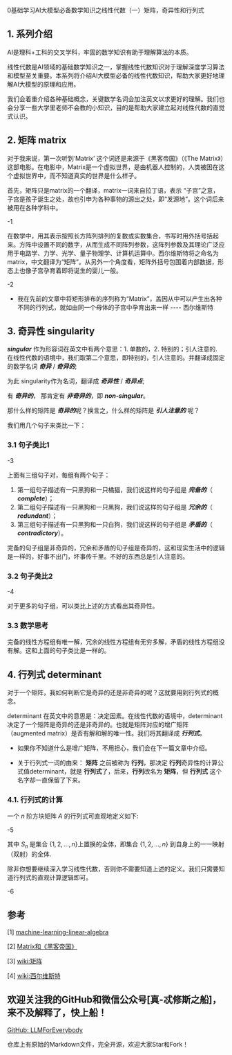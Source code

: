 0基础学习AI大模型必备数学知识之线性代数（一）矩阵，奇异性和行列式

## 1. 系列介绍

AI是理科+工科的交叉学科，牢固的数学知识有助于理解算法的本质。

线性代数是AI领域的基础数学知识之一，掌握线性代数知识对于理解深度学习算法和模型至关重要。本系列将介绍AI大模型必备的线性代数知识，帮助大家更好地理解AI大模型的原理和应用。

我们会着重介绍各种基础概念，关键数学名词会加注英文以求更好的理解。我们也会分享一些大学里老师不会教的小知识，目的是帮助大家建立起对线性代数的直觉式认识。

## 2. 矩阵 matrix

对于我来说，第一次听到‘Matrix’ 这个词还是来源于《黑客帝国》（《The Matrix》）这部电影。在电影中，Matrix是一个虚拟世界，是由机器人控制的，人类被困在这个虚拟世界中，而不知道真实的世界是什么样子。

首先，矩阵只是matrix的一个翻译，matrix一词来自拉丁语，表示 “子宫”之意，子宫是孩子诞生之处，故也引申为各种事物的源出之处，即“发源地”。这个词后来被用在各种学科中。

-1

在数学中，用其表示按照长方阵列排列的复数或实数集合，书写时用外括号括起来。方阵中设置不同的数字，从而生成不同阵列参数，这阵列参数及其理论广泛应用于电路学、力学、光学、量子物理学、计算机运算中。西尔维斯特将之命名为matrix，中文翻译为“矩阵”。从另外一个角度看，矩阵外括号包围着内部数据，形态上也像子宫孕育着即将诞生的婴儿一般。

-2

- 我在先前的文章中将矩形排布的序列称为“Matrix”，盖因从中可以产生出各种不同的行列式，就如由同一个母体的子宫中孕育出来一样 ---- 西尔维斯特


## 3. 奇异性 singularity

***singular*** 作为形容词在英文中有两个意思：1. 单数的，2. 特别的；引人注意的. 在线性代数的语境中，我们取第二个意思，即特别的，引人注意的。并翻译成固定的数学名词 ***奇异*** / ***奇异的***;

为此 singularity作为名词，翻译成 ***奇异性*** / ***奇异点***;

有 ***奇异的***， 那肯定有 ***非奇异的***，即 ***non-singular***。

那什么样的矩阵是 ***奇异的***呢？换言之，什么样的矩阵是 ***引人注意的*** 呢？

我们用几个句子来类比一下：

### 3.1 句子类比1

-3

上面有三组句子对，每组有两个句子：

1. 第一组句子描述有一只黑狗和一只橘猫，我们说这样的句子组是 ***完备的***（ ***complete***）；
2. 第二组句子描述有一只黑狗和一只黑狗，我们说这样的句子组是 ***冗余的***（ ***redundant***）；
3. 第三组句子描述有一只黑狗和一只白狗，我们说这样的句子组是 ***矛盾的***（ ***contradictory***）。

完备的句子组是非奇异的，冗余和矛盾的句子组是奇异的，这和现实生活中的逻辑是一样的，好事不出门，坏事传千里。不好的东西总是引人注意的。

### 3.2 句子类比2

-4 

对于更多的句子组，可以类比上述的方式看出其奇异性。


### 3.3 数学思考

完备的线性方程组有唯一解，冗余的线性方程组有无穷多解，矛盾的线性方程组没有解。这和上面的句子类比是一样的。

## 4. 行列式 determinant

对于一个矩阵，我如何判断它是奇异的还是非奇异的呢？这就要用到行列式的概念。

determinant 在英文中的意思是：决定因素。在线性代数的语境中，determinant决定了一个矩阵是奇异的还是非奇异的。也就是矩阵对应的增广矩阵（augmented matrix）是否有解和解的唯一性。我们将其翻译成 ***行列式***。

- 如果你不知道什么是增广矩阵，不用担心，我们会在下一篇文章中介绍。

- 关于行列式一词的由来： **矩阵** 之前被称为 **行列**，那决定 **行列**奇异性的计算公式值determinant，就是 **行列式**了，后来，**行列**改名为 **矩阵**，但 **行列式** 这个名字却一直保留了下来。

### 4.1. 行列式的计算
一个 $n$ 阶方块矩阵 $A$ 的行列式可直观地定义如下:

-5

其中 $S_{n}$ 是集合 $\{ 1,2,...,n \}$上置换的全体，即集合 $\{1,2,...,n\}$ 到自身上的一一映射（双射）的全体.

除非你想要继续深入学习线性代数，否则你不需要知道上述的定义。我们只需要知道行列式的直观计算逻辑即可。

-6

## 参考

[1] [machine-learning-linear-algebra](https://www.coursera.org/learn/machine-learning-linear-algebra/home/week/1)

[2] [Matrix和《黑客帝国》](https://www.sohu.com/a/297701917_120051601)

[3] [wiki:矩阵](https://zh.wikipedia.org/wiki/%E7%9F%A9%E9%98%B5)

[4] [wiki:西尔维斯特](https://zh.wikipedia.org/wiki/%E8%A9%B9%E5%A7%86%E6%96%AF%C2%B7%E7%B4%84%E7%91%9F%E5%A4%AB%C2%B7%E8%A5%BF%E7%88%BE%E7%B6%AD%E6%96%AF%E7%89%B9)

## 欢迎关注我的GitHub和微信公众号[真-忒修斯之船]，来不及解释了，快上船！

[GitHub: LLMForEverybody](https://github.com/luhengshiwo/LLMForEverybody)

仓库上有原始的Markdown文件，完全开源，欢迎大家Star和Fork！